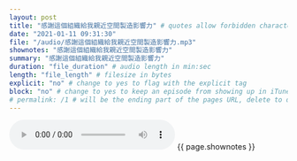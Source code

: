 ```yaml
---
layout: post
title: "感謝這個組織給我親近空間製造影響力" # quotes allow forbidden characters like the colon
date: "2021-01-11 09:31:30"
file: "/audio/感謝這個組織給我親近空間製造影響力.mp3"
shownotes: "感謝這個組織給我親近空間製造影響力"
summary: "感謝這個組織給我親近空間製造影響力"
duration: "file_duration" # audio length in min:sec
length: "file_length" # filesize in bytes
explicit: "no" # change to yes to flag with the explicit tag
block: "no" # change to yes to keep an episode from showing up in iTunes
# permalink: /1 # will be the ending part of the pages URL, delete to default to the title
---
```


<audio controls>
<source src="{{site.url}}{{site.baseurl}}{{ page.file }}" type="audio/x-mp3">
Your browser does not support the audio element.
</audio>
{{ page.shownotes }}
